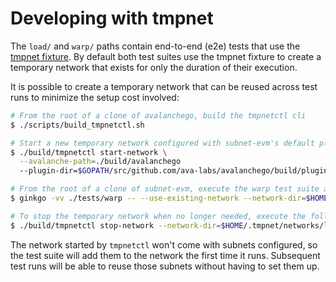 # Developing with tmpnet

The `load/` and `warp/` paths contain end-to-end (e2e) tests that use
the [tmpnet
fixture](https://github.com/ava-labs/avalanchego/blob/master/tests/fixture/tmpnet/README.md). By
default both test suites use the tmpnet fixture to create a temporary
network that exists for only the duration of their execution.

It is possible to create a temporary network that can be reused across
test runs to minimize the setup cost involved:

```bash
# From the root of a clone of avalanchego, build the tmpnetctl cli
$ ./scripts/build_tmpnetctl.sh

# Start a new temporary network configured with subnet-evm's default plugin path
$ ./build/tmpnetctl start-network \
  --avalanche-path=./build/avalanchego
  --plugin-dir=$GOPATH/src/github.com/ava-labs/avalanchego/build/plugins

# From the root of a clone of subnet-evm, execute the warp test suite against the existing network
$ ginkgo -vv ./tests/warp -- --use-existing-network --network-dir=$HOME/.tmpnet/networks/latest

# To stop the temporary network when no longer needed, execute the following from the root of the clone of avalanchego
$ ./build/tmpnetctl stop-network --network-dir=$HOME/.tmpnet/networks/latest
```

The network started by `tmpnetctl` won't come with subnets configured,
so the test suite will add them to the network the first time it
runs. Subsequent test runs will be able to reuse those subnets without
having to set them up.
